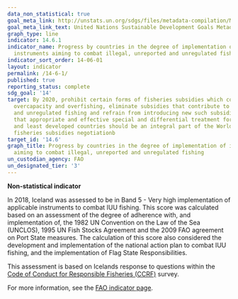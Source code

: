 ```yaml
---
data_non_statistical: true
goal_meta_link: http://unstats.un.org/sdgs/files/metadata-compilation/Metadata-Goal-14.pdf
goal_meta_link_text: United Nations Sustainable Development Goals Metadata (pdf 288kB)
graph_type: line
indicator: 14.6.1
indicator_name: Progress by countries in the degree of implementation of international
  instruments aiming to combat illegal, unreported and unregulated fishing
indicator_sort_order: 14-06-01
layout: indicator
permalink: /14-6-1/
published: true
reporting_status: complete
sdg_goal: '14'
target: By 2020, prohibit certain forms of fisheries subsidies which contribute to
  overcapacity and overfishing, eliminate subsidies that contribute to illegal, unreported
  and unregulated fishing and refrain from introducing new such subsidies, recognizing
  that appropriate and effective special and differential treatment for developing
  and least developed countries should be an integral part of the World Trade Organization
  fisheries subsidies negotiationb
target_id: '14.6'
graph_title: Progress by countries in the degree of implementation of international instruments
  aiming to combat illegal, unreported and unregulated fishing
un_custodian_agency: FAO
un_designated_tier: '3'
---
```


**Non-statistical indicator**               

In 2018, Iceland was assessed to be in Band 5 - Very high implementation of applicable instruments to combat IUU fishing. This score was calculated based on an assessment of the degree of adherence with, and implementation of, the 1982 UN Convention on the Law of the Sea (UNCLOS), 1995 UN Fish Stocks Agreement and the 2009 FAO agreement on Port State measures. The calculation of this score also considered the development and implementation of the national action plan to combat IUU fishing, and the implementation of Flag State Responsibilities.

This assessment is based on Icelands response to questions within the [Code of Conduct for Responsible Fisheries (CCRF)](http://www.fao.org/3/a-v9878e.pdf) survey.

For more information, see the [FAO indicator page](http://www.fao.org/sustainable-development-goals/indicators/1461/en/).

<br><br>
